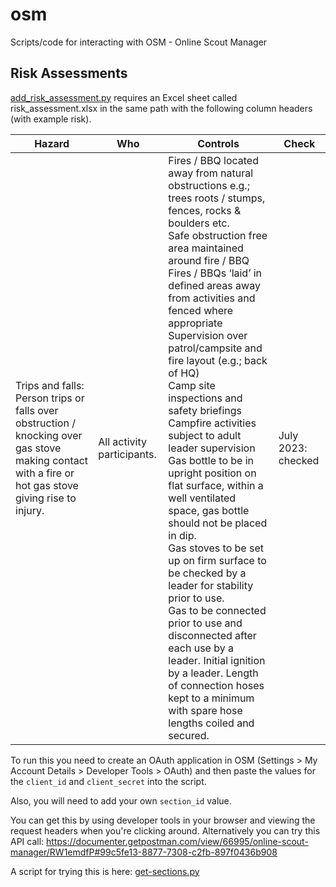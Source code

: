 # osm
Scripts/code for interacting with OSM - Online Scout Manager

## Risk Assessments

[add_risk_assessment.py](./add_risk_assessment.py) requires an Excel sheet called risk_assessment.xlsx in the same path with the following column headers (with example risk).

|Hazard|Who|Controls|Check|
|---|---|---|---|
|Trips and falls: Person trips or falls over obstruction / knocking over gas stove making contact with a fire or hot gas stove giving rise to injury.|All activity participants.|Fires / BBQ located away from natural obstructions e.g.; trees roots / stumps, fences, rocks & boulders etc.<br>Safe obstruction free area maintained around fire / BBQ <br>Fires / BBQs ‘laid’ in defined areas away from activities and fenced where appropriate <br>Supervision over patrol/campsite and fire layout (e.g.; back of HQ) <br>Camp site inspections and safety briefings <br>Campfire activities subject to adult leader supervision <br>Gas bottle to be in upright position on flat surface, within a well ventilated space, gas bottle should not be placed in dip. <br>Gas stoves to be set up on firm surface to be checked by a leader for stability prior to use. <br>Gas to be connected prior to use and disconnected after each use by a leader. Initial ignition by a leader. Length of connection hoses kept to a minimum with spare hose lengths coiled and secured.|July 2023: checked|

To run this you need to create an OAuth application in OSM (Settings > My Account Details > Developer Tools > OAuth) and then paste the values for the `client_id` and `client_secret` into the script.

Also, you will need to add your own `section_id` value.

You can get this by using developer tools in your browser and viewing the request headers when you're clicking around.
Alternatively you can try this API call: https://documenter.getpostman.com/view/66995/online-scout-manager/RW1emdfP#99c5fe13-8877-7308-c2fb-897f0436b908

A script for trying this is here: [get-sections.py](./get-sections.py)
